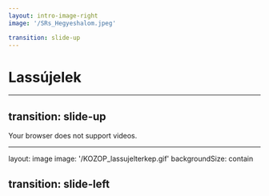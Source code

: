 ```yaml
---
layout: intro-image-right
image: '/SRs_Hegyeshalom.jpeg'

transition: slide-up
---
```


# Lassújelek


---
transition: slide-up
---

<!--suppress HtmlUnknownTag, HtmlUnknownTarget -->
<SlidevVideo controls=true autoPlay=true autoPause="slide" autoReset="slide">
  <source src="/GYSEV_Rajka-Szolnok_lassujelek.mp4" type="video/mp4"/>
  <p>
    Your browser does not support videos.
  </p>
</SlidevVideo>


---
layout: image
image: '/KOZOP_lassujelterkep.gif'
backgroundSize: contain

transition: slide-left
---
